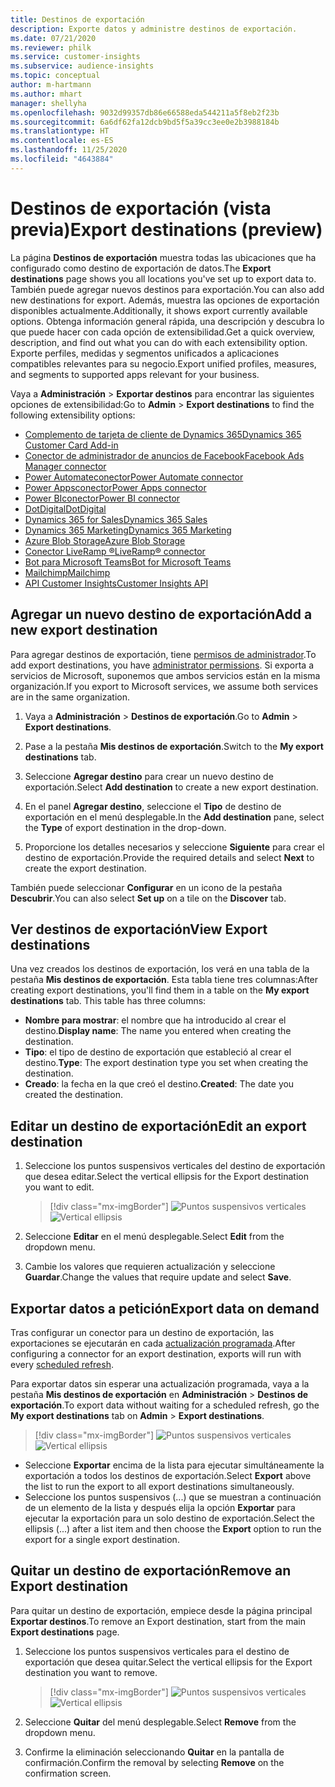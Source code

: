 ```yaml
---
title: Destinos de exportación
description: Exporte datos y administre destinos de exportación.
ms.date: 07/21/2020
ms.reviewer: philk
ms.service: customer-insights
ms.subservice: audience-insights
ms.topic: conceptual
author: m-hartmann
ms.author: mhart
manager: shellyha
ms.openlocfilehash: 9032d99357db86e66588eda544211a5f8eb2f23b
ms.sourcegitcommit: 6a6df62fa12dcb9bd5f5a39cc3ee0e2b3988184b
ms.translationtype: HT
ms.contentlocale: es-ES
ms.lasthandoff: 11/25/2020
ms.locfileid: "4643884"
---
```

# <a name="export-destinations-preview"></a><span data-ttu-id="88a9d-103">Destinos de exportación (vista previa)</span><span class="sxs-lookup"><span data-stu-id="88a9d-103">Export destinations (preview)</span></span>

<span data-ttu-id="88a9d-104">La página **Destinos de exportación** muestra todas las ubicaciones que ha configurado como destino de exportación de datos.</span><span class="sxs-lookup"><span data-stu-id="88a9d-104">The **Export destinations** page shows you all locations you've set up to export data to.</span></span> <span data-ttu-id="88a9d-105">También puede agregar nuevos destinos para exportación.</span><span class="sxs-lookup"><span data-stu-id="88a9d-105">You can also add new destinations for export.</span></span> <span data-ttu-id="88a9d-106">Además, muestra las opciones de exportación disponibles actualmente.</span><span class="sxs-lookup"><span data-stu-id="88a9d-106">Additionally, it shows export currently available options.</span></span> <span data-ttu-id="88a9d-107">Obtenga información general rápida, una descripción y descubra lo que puede hacer con cada opción de extensibilidad.</span><span class="sxs-lookup"><span data-stu-id="88a9d-107">Get a quick overview, description, and find out what you can do with each extensibility option.</span></span> <span data-ttu-id="88a9d-108">Exporte perfiles, medidas y segmentos unificados a aplicaciones compatibles relevantes para su negocio.</span><span class="sxs-lookup"><span data-stu-id="88a9d-108">Export unified profiles, measures, and segments to supported apps relevant for your business.</span></span>

<span data-ttu-id="88a9d-109">Vaya a **Administración** > **Exportar destinos** para encontrar las siguientes opciones de extensibilidad:</span><span class="sxs-lookup"><span data-stu-id="88a9d-109">Go to **Admin** > **Export destinations** to find the following extensibility options:</span></span>

- [<span data-ttu-id="88a9d-110">Complemento de tarjeta de cliente de Dynamics 365</span><span class="sxs-lookup"><span data-stu-id="88a9d-110">Dynamics 365 Customer Card Add-in</span></span>](customer-card-add-in.md)
- [<span data-ttu-id="88a9d-111">Conector de administrador de anuncios de Facebook</span><span class="sxs-lookup"><span data-stu-id="88a9d-111">Facebook Ads Manager connector</span></span>](export-facebook.md)
- [<span data-ttu-id="88a9d-112">Power Automateconector</span><span class="sxs-lookup"><span data-stu-id="88a9d-112">Power Automate connector</span></span>](export-power-automate.md)
- [<span data-ttu-id="88a9d-113">Power Appsconector</span><span class="sxs-lookup"><span data-stu-id="88a9d-113">Power Apps connector</span></span>](export-power-apps.md)
- [<span data-ttu-id="88a9d-114">Power BIconector</span><span class="sxs-lookup"><span data-stu-id="88a9d-114">Power BI connector</span></span>](export-power-bi.md)
- [<span data-ttu-id="88a9d-115">DotDigital</span><span class="sxs-lookup"><span data-stu-id="88a9d-115">DotDigital</span></span>](export-dotdigital.md)
- [<span data-ttu-id="88a9d-116">Dynamics 365 for Sales</span><span class="sxs-lookup"><span data-stu-id="88a9d-116">Dynamics 365 Sales</span></span>](export-dynamics365-sales.md)
- [<span data-ttu-id="88a9d-117">Dynamics 365 Marketing</span><span class="sxs-lookup"><span data-stu-id="88a9d-117">Dynamics 365 Marketing</span></span>](export-dynamics365-marketing.md)
- [<span data-ttu-id="88a9d-118">Azure Blob Storage</span><span class="sxs-lookup"><span data-stu-id="88a9d-118">Azure Blob Storage</span></span>](export-azure-blob-storage.md)
- [<span data-ttu-id="88a9d-119">Conector LiveRamp &reg;</span><span class="sxs-lookup"><span data-stu-id="88a9d-119">LiveRamp&reg; connector</span></span>](export-liveramp.md)
- [<span data-ttu-id="88a9d-120">Bot para Microsoft Teams</span><span class="sxs-lookup"><span data-stu-id="88a9d-120">Bot for Microsoft Teams</span></span>](export-teams-bot.md)
- [<span data-ttu-id="88a9d-121">Mailchimp</span><span class="sxs-lookup"><span data-stu-id="88a9d-121">Mailchimp</span></span>](export-mailchimp.md)
- [<span data-ttu-id="88a9d-122">API Customer Insights</span><span class="sxs-lookup"><span data-stu-id="88a9d-122">Customer Insights API</span></span>](apis.md)

## <a name="add-a-new-export-destination"></a><span data-ttu-id="88a9d-123">Agregar un nuevo destino de exportación</span><span class="sxs-lookup"><span data-stu-id="88a9d-123">Add a new export destination</span></span>

<span data-ttu-id="88a9d-124">Para agregar destinos de exportación, tiene [permisos de administrador](permissions.md).</span><span class="sxs-lookup"><span data-stu-id="88a9d-124">To add export destinations, you have [administrator permissions](permissions.md).</span></span> <span data-ttu-id="88a9d-125">Si exporta a servicios de Microsoft, suponemos que ambos servicios están en la misma organización.</span><span class="sxs-lookup"><span data-stu-id="88a9d-125">If you export to Microsoft services, we assume both services are in the same organization.</span></span>

1. <span data-ttu-id="88a9d-126">Vaya a **Administración** > **Destinos de exportación**.</span><span class="sxs-lookup"><span data-stu-id="88a9d-126">Go to **Admin** > **Export destinations**.</span></span>

1. <span data-ttu-id="88a9d-127">Pase a la pestaña **Mis destinos de exportación**.</span><span class="sxs-lookup"><span data-stu-id="88a9d-127">Switch to the **My export destinations** tab.</span></span>

1. <span data-ttu-id="88a9d-128">Seleccione **Agregar destino** para crear un nuevo destino de exportación.</span><span class="sxs-lookup"><span data-stu-id="88a9d-128">Select **Add destination** to create a new export destination.</span></span>

1. <span data-ttu-id="88a9d-129">En el panel **Agregar destino**, seleccione el **Tipo** de destino de exportación en el menú desplegable.</span><span class="sxs-lookup"><span data-stu-id="88a9d-129">In the **Add destination** pane, select the **Type** of export destination in the drop-down.</span></span>

1. <span data-ttu-id="88a9d-130">Proporcione los detalles necesarios y seleccione **Siguiente** para crear el destino de exportación.</span><span class="sxs-lookup"><span data-stu-id="88a9d-130">Provide the required details and select **Next** to create the export destination.</span></span>

<span data-ttu-id="88a9d-131">También puede seleccionar **Configurar** en un icono de la pestaña **Descubrir**.</span><span class="sxs-lookup"><span data-stu-id="88a9d-131">You can also select **Set up** on a tile on the **Discover** tab.</span></span>

## <a name="view-export-destinations"></a><span data-ttu-id="88a9d-132">Ver destinos de exportación</span><span class="sxs-lookup"><span data-stu-id="88a9d-132">View Export destinations</span></span>

<span data-ttu-id="88a9d-133">Una vez creados los destinos de exportación, los verá en una tabla de la pestaña **Mis destinos de exportación**. Esta tabla tiene tres columnas:</span><span class="sxs-lookup"><span data-stu-id="88a9d-133">After creating export destinations, you'll find them in a table on the **My export destinations** tab. This table has three columns:</span></span>

- <span data-ttu-id="88a9d-134">**Nombre para mostrar**: el nombre que ha introducido al crear el destino.</span><span class="sxs-lookup"><span data-stu-id="88a9d-134">**Display name**: The name you entered when creating the destination.</span></span>
- <span data-ttu-id="88a9d-135">**Tipo**: el tipo de destino de exportación que estableció al crear el destino.</span><span class="sxs-lookup"><span data-stu-id="88a9d-135">**Type**: The export destination type you set when creating the destination.</span></span>
- <span data-ttu-id="88a9d-136">**Creado**: la fecha en la que creó el destino.</span><span class="sxs-lookup"><span data-stu-id="88a9d-136">**Created**: The date you created the destination.</span></span>

## <a name="edit-an-export-destination"></a><span data-ttu-id="88a9d-137">Editar un destino de exportación</span><span class="sxs-lookup"><span data-stu-id="88a9d-137">Edit an export destination</span></span>

1. <span data-ttu-id="88a9d-138">Seleccione los puntos suspensivos verticales del destino de exportación que desea editar.</span><span class="sxs-lookup"><span data-stu-id="88a9d-138">Select the vertical ellipsis for the Export destination you want to edit.</span></span>

   > [!div class="mx-imgBorder"]
   > <span data-ttu-id="88a9d-139">![Puntos suspensivos verticales](media/export-destinations-page-ellipsis.png "Puntos suspensivos verticales")</span><span class="sxs-lookup"><span data-stu-id="88a9d-139">![Vertical ellipsis](media/export-destinations-page-ellipsis.png "Vertical ellipsis")</span></span>

1. <span data-ttu-id="88a9d-140">Seleccione **Editar** en el menú desplegable.</span><span class="sxs-lookup"><span data-stu-id="88a9d-140">Select **Edit** from the dropdown menu.</span></span>

1. <span data-ttu-id="88a9d-141">Cambie los valores que requieren actualización y seleccione **Guardar**.</span><span class="sxs-lookup"><span data-stu-id="88a9d-141">Change the values that require update and select **Save**.</span></span>

## <a name="export-data-on-demand"></a><span data-ttu-id="88a9d-142">Exportar datos a petición</span><span class="sxs-lookup"><span data-stu-id="88a9d-142">Export data on demand</span></span>

<span data-ttu-id="88a9d-143">Tras configurar un conector para un destino de exportación, las exportaciones se ejecutarán en cada [actualización programada](system.md#schedule-tab).</span><span class="sxs-lookup"><span data-stu-id="88a9d-143">After configuring a connector for an export destination, exports will run with every [scheduled refresh](system.md#schedule-tab).</span></span>

<span data-ttu-id="88a9d-144">Para exportar datos sin esperar una actualización programada, vaya a la pestaña **Mis destinos de exportación** en **Administración** > **Destinos de exportación**.</span><span class="sxs-lookup"><span data-stu-id="88a9d-144">To export data without waiting for a scheduled refresh, go the **My export destinations** tab on **Admin** > **Export destinations**.</span></span>

> [!div class="mx-imgBorder"]
> <span data-ttu-id="88a9d-145">![Puntos suspensivos verticales](media/export-destinations-page-ellipsis.png "Puntos suspensivos verticales")</span><span class="sxs-lookup"><span data-stu-id="88a9d-145">![Vertical ellipsis](media/export-destinations-page-ellipsis.png "Vertical ellipsis")</span></span>

- <span data-ttu-id="88a9d-146">Seleccione **Exportar** encima de la lista para ejecutar simultáneamente la exportación a todos los destinos de exportación.</span><span class="sxs-lookup"><span data-stu-id="88a9d-146">Select **Export** above the list to run the export to all export destinations simultaneously.</span></span>
- <span data-ttu-id="88a9d-147">Seleccione los puntos suspensivos (...) que se muestran a continuación de un elemento de la lista y después elija la opción **Exportar** para ejecutar la exportación para un solo destino de exportación.</span><span class="sxs-lookup"><span data-stu-id="88a9d-147">Select the ellipsis (...) after a list item and then choose the **Export** option to run the export for a single export destination.</span></span>

## <a name="remove-an-export-destination"></a><span data-ttu-id="88a9d-148">Quitar un destino de exportación</span><span class="sxs-lookup"><span data-stu-id="88a9d-148">Remove an Export destination</span></span>

<span data-ttu-id="88a9d-149">Para quitar un destino de exportación, empiece desde la página principal **Exportar destinos**.</span><span class="sxs-lookup"><span data-stu-id="88a9d-149">To remove an Export destination, start from the main **Export destinations** page.</span></span>

1. <span data-ttu-id="88a9d-150">Seleccione los puntos suspensivos verticales para el destino de exportación que desea quitar.</span><span class="sxs-lookup"><span data-stu-id="88a9d-150">Select the vertical ellipsis for the Export destination you want to remove.</span></span>

   > [!div class="mx-imgBorder"]
   > <span data-ttu-id="88a9d-151">![Puntos suspensivos verticales](media/export-destinations-page-ellipsis.png "Puntos suspensivos verticales")</span><span class="sxs-lookup"><span data-stu-id="88a9d-151">![Vertical ellipsis](media/export-destinations-page-ellipsis.png "Vertical ellipsis")</span></span>

2. <span data-ttu-id="88a9d-152">Seleccione **Quitar** del menú desplegable.</span><span class="sxs-lookup"><span data-stu-id="88a9d-152">Select **Remove** from the dropdown menu.</span></span>

3. <span data-ttu-id="88a9d-153">Confirme la eliminación seleccionando **Quitar** en la pantalla de confirmación.</span><span class="sxs-lookup"><span data-stu-id="88a9d-153">Confirm the removal by selecting **Remove** on the confirmation screen.</span></span>

